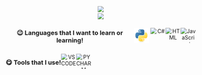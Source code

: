 <div id="header" align="center">
 <img src="https://i.ibb.co/QCNqcxK/image.png" width="300">
</div>


<div id="header" align="center">
 <img src="http://yarik21yt.serv00.net/чай_крутится.gif" width="300">
</div>

 <div align="center" style="display: flex; align-items: center;">
  <h3>😉 Languages that I want to learn or learning!</h3>
  <img src="https://github.com/devicons/devicon/blob/master/icons/python/python-original.svg" title="Python" alt="Python" width="40" height="40"/>&nbsp;
  <img src="https://cdn.jsdelivr.net/gh/devicons/devicon@latest/icons/csharp/csharp-original.svg" title="C#" alt="C#" width="40" height="40"/>
  <img src="https://cdn.jsdelivr.net/gh/devicons/devicon@latest/icons/html5/html5-original-wordmark.svg" title="HTML" alt="HTML" width="40" height="40"/>
  <img src="https://cdn.jsdelivr.net/gh/devicons/devicon@latest/icons/javascript/javascript-original.svg" title="JavaScript" alt="JavaScript" width="40" height="40"/>
</div>
<div align="center" style="display: flex; align-items: center;">
  <h3>😋 Tools that I use!</h3>
  <img src="https://cdn.jsdelivr.net/gh/devicons/devicon@latest/icons/vscode/vscode-original-wordmark.svg" title="VSCODE" alt="VSCODE" width="40" height="40"/>
  <img src="https://cdn.jsdelivr.net/gh/devicons/devicon@latest/icons/pycharm/pycharm-original.svg" title="PYCHARM" alt="PYCHARM" width="40" height="40"/>
</div>

</div>
<!---
jaroslaw21012012/jaroslaw21012012 is a ✨ special ✨ repository because its `README.md` (this file) appears on your GitHub profile.
You can click the Preview link to take a look at your changes.
--->
